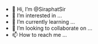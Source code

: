 - 👋 Hi, I’m @SiraphatSir
- 👀 I’m interested in ...
- 🌱 I’m currently learning ...
- 💞️ I’m looking to collaborate on ...
- 📫 How to reach me ...

<!---
SiraphatSir/SiraphatSir is a ✨ special ✨ repository because its `README.md` (this file) appears on your GitHub profile.
You can click the Preview link to take a look at your changes.
--->
